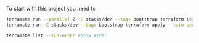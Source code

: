 To start with this project you need to 

```bash
terramate run --parallel 2 -C stacks/dev --tags bootstrap terraform init
terramate run -C stacks/dev --tags bootstrap terraform apply --auto-aprove
```


```bash
terramate list --run-order #Show order
```